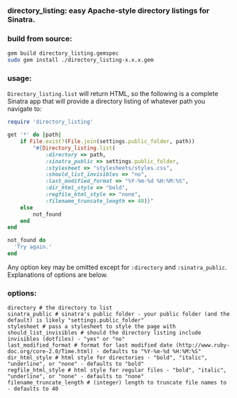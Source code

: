 ### directory_listing: easy Apache-style directory listings for Sinatra.

### build from source:

```bash
gem build directory_listing.gemspec
sudo gem install ./directory_listing-x.x.x.gem
```

### usage:

```Directory_listing.list``` will return HTML, so the following is a complete Sinatra app that will provide a directory listing of whatever path you navigate to:

```ruby
require 'directory_listing'

get '*' do |path|
	if File.exist?(File.join(settings.public_folder, path))
		"#{Directory_listing.list(
			:directory => path, 
			:sinatra_public => settings.public_folder,
			:stylesheet => "stylesheets/styles.css",
			:should_list_invisibles => "no",
			:last_modified_format => "%Y-%m-%d %H:%M:%S",
			:dir_html_style => "bold",
			:regfile_html_style => "none",
			:filename_truncate_length => 40)}"
	else
		not_found
	end
end

not_found do
  'Try again.'
end
```

Any option key may be omitted except for ```:directory``` and ```:sinatra_public```. Explanations of options are below.

### options:

```
directory # the directory to list
sinatra_public # sinatra's public folder - your public folder (and the default) is likely "settings.public_folder"
stylesheet # pass a stylesheet to style the page with
should_list_invisibles # should the directory listing include invisibles (dotfiles) - "yes" or "no"
last_modified_format # format for last modified date (http://www.ruby-doc.org/core-2.0/Time.html) - defaults to "%Y-%m-%d %H:%M:%S"
dir_html_style # html style for directories - "bold", "italic", "underline", or "none" - defaults to "bold"
regfile_html_style # html style for regular files - "bold", "italic", "underline", or "none" - defaults to "none"
filename_truncate_length # (integer) length to truncate file names to - defaults to 40
```